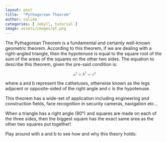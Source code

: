 ```yaml
---
layout: post
title:  "Pythagorean Theorem"
author: solida
categories: [ Jekyll, tutorial ]
image: assets/images/pt.png
---
```

The Pythagorean Theorem is a fundamental and certainly well-known geometric theorem. According to this theorem, if we are dealing with a right-angled triangle, then the hypotenuse is equal to the square root of the sum of the areas of the squares on the other two sides. The equation to describe this theorem, given the pre-said condition is: 

<math display="block" xmlns="http://www.w3.org/1998/Math/MathML">
  <mrow>
    <msup>
      <mi>a</mi>
      <mn>2</mn>
    </msup>
    <mo>+</mo>
    <msup>
      <mi>b</mi>
      <mn>2</mn>
    </msup>
    <mo>=</mo>
    <msup>
      <mi>c</mi>
      <mn>2</mn>
    </msup>
  </mrow>
</math>

where a and b represent the cathetuses, otherwise known as the legs adjacent or opposite-sided of the right angle and c is the hypotenuse.

This theorem has a wide-set of application including engineering and construction fields, face recognition in security cameras, navigation etc...

When a triangle has a right angle (90°) and squares are made on each of the three sides, then the biggest square has the exact same area as the other two squares put together!

Play around with a and b to see how and why this theory holds:
<div id="observablehq-752c334d">
  <div class="observablehq-viewof-a"></div>
  <div class="observablehq-viewof-b"></div>
    <div class="observablehq-canvas"></div>
  <div class="observablehq-c"></div>
  <div class="observablehq-blla"></div>
</div>
<script type="module">
  import {Runtime, Inspector} from "https://cdn.jsdelivr.net/npm/@observablehq/runtime@4/dist/runtime.js";
  import define from "https://api.observablehq.com/@864af2bf64442aa6/untitled.js?v=3";
  (new Runtime).module(define, name => {
    if (name === "viewof a") return Inspector.into("#observablehq-752c334d .observablehq-viewof-a")();
    if (name === "viewof b") return Inspector.into("#observablehq-752c334d .observablehq-viewof-b")();
    if (name === "canvas") return Inspector.into("#observablehq-752c334d .observablehq-canvas")();
    if (name === "c") return Inspector.into("#observablehq-752c334d .observablehq-c")();
    if (name === "blla") return Inspector.into("#observablehq-752c334d .observablehq-blla")();
  });
</script>